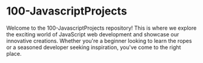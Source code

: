 # 100-JavascriptProjects
Welcome to the 100-JavascriptProjects repository! This is where we explore the exciting world of JavaScript web development and showcase our innovative creations. Whether you're a beginner looking to learn the ropes or a seasoned developer seeking inspiration, you've come to the right place.
